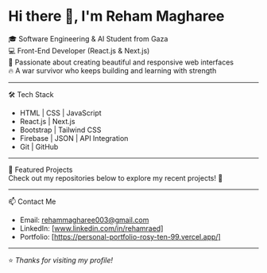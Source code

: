# Hi there 👋, I'm Reham Magharee

🎓 Software Engineering & AI Student from Gaza  
💻 Front-End Developer (React.js & Next.js)  
🌱 Passionate about creating beautiful and responsive web interfaces  
🔥 A war survivor who keeps building and learning with strength  

---

🛠️ Tech Stack  
- HTML | CSS | JavaScript  
- React.js | Next.js  
- Bootstrap | Tailwind CSS  
- Firebase | JSON | API Integration  
- Git | GitHub

---

🌟 Featured Projects  
Check out my repositories below to explore my recent projects! 🚀  

---

📫 Contact Me  
-  Email: rehammagharee003@gmail.com 
-  LinkedIn: [www.linkedin.com/in/rehamraed]
-  Portfolio: [https://personal-portfolio-rosy-ten-99.vercel.app/] 

---

⭐️ *Thanks for visiting my profile!*  

